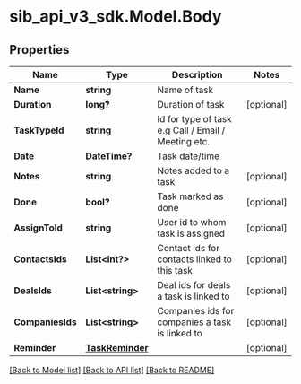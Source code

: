 # sib_api_v3_sdk.Model.Body
## Properties

Name | Type | Description | Notes
------------ | ------------- | ------------- | -------------
**Name** | **string** | Name of task | 
**Duration** | **long?** | Duration of task | [optional] 
**TaskTypeId** | **string** | Id for type of task e.g Call / Email / Meeting etc. | 
**Date** | **DateTime?** | Task date/time | 
**Notes** | **string** | Notes added to a task | [optional] 
**Done** | **bool?** | Task marked as done | [optional] 
**AssignToId** | **string** | User id to whom task is assigned | [optional] 
**ContactsIds** | **List&lt;int?&gt;** | Contact ids for contacts linked to this task | [optional] 
**DealsIds** | **List&lt;string&gt;** | Deal ids for deals a task is linked to | [optional] 
**CompaniesIds** | **List&lt;string&gt;** | Companies ids for companies a task is linked to | [optional] 
**Reminder** | [**TaskReminder**](TaskReminder.md) |  | [optional] 

[[Back to Model list]](../README.md#documentation-for-models) [[Back to API list]](../README.md#documentation-for-api-endpoints) [[Back to README]](../README.md)

